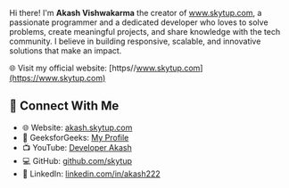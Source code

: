 Hi there! I'm **Akash Vishwakarma** the creator of www.skytup.com, a passionate programmer and a dedicated developer who loves to solve problems, create meaningful projects, and share knowledge with the tech community. I believe in building responsive, scalable, and innovative solutions that make an impact.

🌐 Visit my official website: [https//www.skytup.com](https://www.skytup.com)  

## 💬 **Connect With Me**
- 🌐 Website: [akash.skytup.com](https://akash.skytup.com)  
- 📘 GeeksforGeeks: [My Profile](https://www.geeksforgeeks.org/user/akash12code/)  
- 📺 YouTube: [Developer Akash](https://www.youtube.com/@DeveloperAkash)  
- 💻 GitHub: [github.com/skytup](https://github.com/skytup)
- 📝 LinkedIn: [linkedin.com/in/akash222](https://linkedin.com/in/akash222)  
